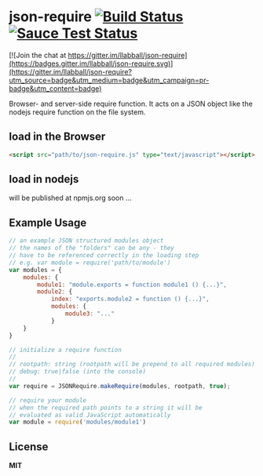 # json-require [![Build Status](https://travis-ci.org/llabball/json-require.svg?branch=develop)](https://travis-ci.org/llabball/json-require) [![Sauce Test Status](https://saucelabs.com/browser-matrix/llabball.svg)](https://saucelabs.com/u/llabball)

[![Join the chat at https://gitter.im/llabball/json-require](https://badges.gitter.im/llabball/json-require.svg)](https://gitter.im/llabball/json-require?utm_source=badge&utm_medium=badge&utm_campaign=pr-badge&utm_content=badge)

Browser- and server-side require function. It acts on a JSON object like the nodejs require function on the file system.

## load in the Browser

```html
<script src="path/to/json-require.js" type="text/javascript"></script>
```

## load in nodejs

will be published at npmjs.org soon ...

## Example Usage

``` js
// an example JSON structured modules object
// the names of the "folders" can be any - they
// have to be referenced correctly in the loading step
// e.g. var module = require('path/to/module')
var modules = {
	modules: {
		module1: "module.exports = function module1 () {...}",
		module2: {
			index: "exports.module2 = function () {...}",
			modules: {
				module3: "..."
			}
	}
}

// initialize a require function
//
// rootpath: string (rootpath will be prepend to all required modules) 
// debug: true|false (into the console)
//
var require = JSONRequire.makeRequire(modules, rootpath, true);

// require your module
// when the required path points to a string it will be
// evaluated as valid JavaScript automatically
var module = require('modules/module1')

```
## License

**MIT**